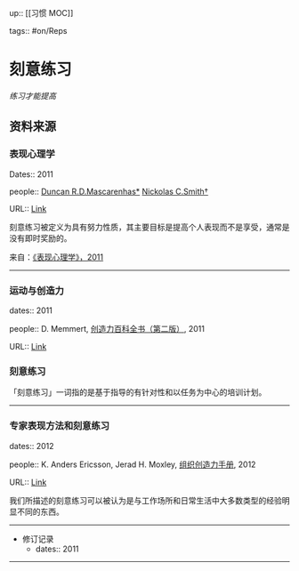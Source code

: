 up:: [[习惯 MOC]]

tags:: #on/Reps 

# 刻意练习

*练习才能提高*

## 资料来源
### 表现心理学

Dates:: 2011

people:: [Duncan R.D.Mascarenhas*](https://www.sciencedirect.com/science/article/pii/B9780443067341000171#!) [Nickolas C.Smith†](https://www.sciencedirect.com/science/article/pii/B9780443067341000171#!)

URL:: [Link](https://www.sciencedirect.com/science/article/pii/B9780443067341000171)

刻意练习被定义为具有努力性质，其主要目标是提高个人表现而不是享受，通常是没有即时奖励的。

来自：[《表现心理学》，2011](https://www.sciencedirect.com/science/article/pii/B9780443067341000171)

---

### 运动与创造力

dates:: 2011

people:: D. Memmert, [创造力百科全书（第二版）](https://www.sciencedirect.com/referencework/9780123750389/encyclopedia-of-creativity), 2011

URL:: [Link](https://www.sciencedirect.com/science/article/pii/B9780123750389002077)

### 刻意练习

「刻意练习」一词指的是基于指导的有针对性和以任务为中心的培训计划。

---

### 专家表现方法和刻意练习

dates:: 2012

people:: K. Anders Ericsson, Jerad H. Moxley, [组织创造力手册](https://www.sciencedirect.com/book/9780123747143/handbook-of-organizational-creativity), 2012

URL:: [Link](https://www.sciencedirect.com/science/article/pii/B9780123747143000070)

我们所描述的刻意练习可以被认为是与工作场所和日常生活中大多数类型的经验明显不同的东西。

---

- 修订记录
	- dates:: 2011

---
